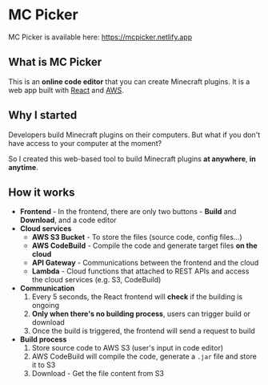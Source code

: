 # MC Picker

MC Picker is available here: https://mcpicker.netlify.app
## What is MC Picker
This is an **online code editor** that you can create Minecraft plugins.
It is a web app built with [React](https://react.dev/) and [AWS](https://aws.amazon.com/).

## Why I started
Developers build Minecraft plugins on their computers. But what if you don't have access to your computer at the moment?

So I created this web-based tool to build Minecraft plugins **at anywhere**, **in anytime**.

## How it works
- **Frontend** - In the frontend, there are only two buttons - **Build** and **Download**, and a code editor
- **Cloud services**
  - **AWS S3 Bucket** - To store the files (source code, config files...)
  - **AWS CodeBuild** - Compile the code and generate target files **on the cloud**
  - **API Gateway** - Communications between the frontend and the cloud
  - **Lambda** - Cloud functions that attached to REST APIs and access the cloud services (e.g. S3, CodeBuild)
- **Communication**
  1. Every 5 seconds, the React frontend will **check** if the building is ongoing
  2. **Only when there's no building process**, users can trigger build or download
  3. Once the build is triggered, the frontend will send a request to build
- **Build process**
  1. Store source code to AWS S3 (user's input in code editor)
  2. AWS CodeBuild will compile the code, generate a `.jar` file and store it to S3
  3. Download - Get the file content from S3
